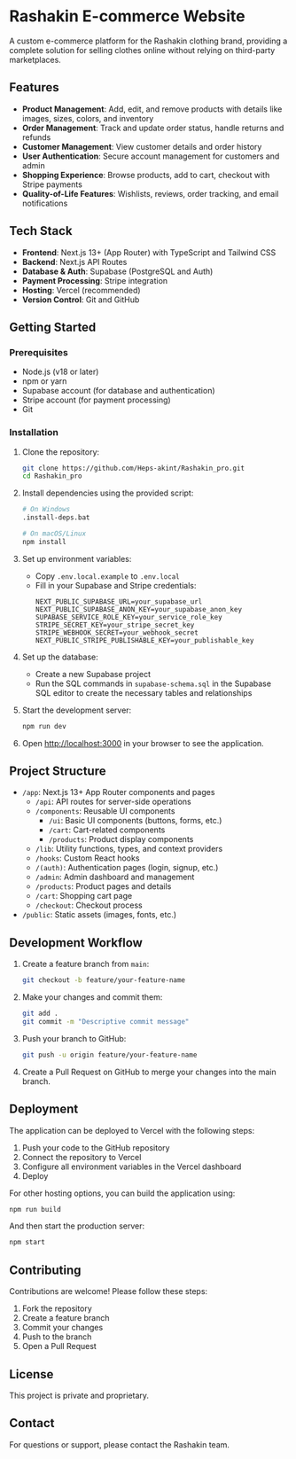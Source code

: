 # Rashakin E-commerce Website

A custom e-commerce platform for the Rashakin clothing brand, providing a complete solution for selling clothes online without relying on third-party marketplaces.

## Features

- **Product Management**: Add, edit, and remove products with details like images, sizes, colors, and inventory
- **Order Management**: Track and update order status, handle returns and refunds
- **Customer Management**: View customer details and order history
- **User Authentication**: Secure account management for customers and admin
- **Shopping Experience**: Browse products, add to cart, checkout with Stripe payments
- **Quality-of-Life Features**: Wishlists, reviews, order tracking, and email notifications

## Tech Stack

- **Frontend**: Next.js 13+ (App Router) with TypeScript and Tailwind CSS
- **Backend**: Next.js API Routes
- **Database & Auth**: Supabase (PostgreSQL and Auth)
- **Payment Processing**: Stripe integration
- **Hosting**: Vercel (recommended)
- **Version Control**: Git and GitHub

## Getting Started

### Prerequisites

- Node.js (v18 or later)
- npm or yarn
- Supabase account (for database and authentication)
- Stripe account (for payment processing)
- Git

### Installation

1. Clone the repository:
   ```bash
   git clone https://github.com/Heps-akint/Rashakin_pro.git
   cd Rashakin_pro
   ```

2. Install dependencies using the provided script:
   ```bash
   # On Windows
   .install-deps.bat
   
   # On macOS/Linux
   npm install
   ```

3. Set up environment variables:
   - Copy `.env.local.example` to `.env.local`
   - Fill in your Supabase and Stripe credentials:
     ```
     NEXT_PUBLIC_SUPABASE_URL=your_supabase_url
     NEXT_PUBLIC_SUPABASE_ANON_KEY=your_supabase_anon_key
     SUPABASE_SERVICE_ROLE_KEY=your_service_role_key
     STRIPE_SECRET_KEY=your_stripe_secret_key
     STRIPE_WEBHOOK_SECRET=your_webhook_secret
     NEXT_PUBLIC_STRIPE_PUBLISHABLE_KEY=your_publishable_key
     ```

4. Set up the database:
   - Create a new Supabase project
   - Run the SQL commands in `supabase-schema.sql` in the Supabase SQL editor to create the necessary tables and relationships

5. Start the development server:
   ```bash
   npm run dev
   ```

6. Open [http://localhost:3000](http://localhost:3000) in your browser to see the application.

## Project Structure

- `/app`: Next.js 13+ App Router components and pages
  - `/api`: API routes for server-side operations
  - `/components`: Reusable UI components
    - `/ui`: Basic UI components (buttons, forms, etc.)
    - `/cart`: Cart-related components
    - `/products`: Product display components
  - `/lib`: Utility functions, types, and context providers
  - `/hooks`: Custom React hooks
  - `/(auth)`: Authentication pages (login, signup, etc.)
  - `/admin`: Admin dashboard and management
  - `/products`: Product pages and details
  - `/cart`: Shopping cart page
  - `/checkout`: Checkout process
- `/public`: Static assets (images, fonts, etc.)

## Development Workflow

1. Create a feature branch from `main`:
   ```bash
   git checkout -b feature/your-feature-name
   ```

2. Make your changes and commit them:
   ```bash
   git add .
   git commit -m "Descriptive commit message"
   ```

3. Push your branch to GitHub:
   ```bash
   git push -u origin feature/your-feature-name
   ```

4. Create a Pull Request on GitHub to merge your changes into the main branch.

## Deployment

The application can be deployed to Vercel with the following steps:

1. Push your code to the GitHub repository
2. Connect the repository to Vercel
3. Configure all environment variables in the Vercel dashboard
4. Deploy

For other hosting options, you can build the application using:
```bash
npm run build
```

And then start the production server:
```bash
npm start
```

## Contributing

Contributions are welcome! Please follow these steps:

1. Fork the repository
2. Create a feature branch
3. Commit your changes
4. Push to the branch
5. Open a Pull Request

## License

This project is private and proprietary.

## Contact

For questions or support, please contact the Rashakin team.